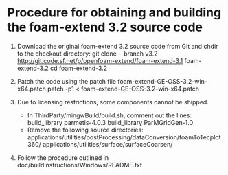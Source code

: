# Procedure for obtaining and building the foam-extend 3.2 source code

1. Download the original foam-extend 3.2 source code from Git and chdir to the checkout directory:
       git clone --branch v3.2 http://git.code.sf.net/p/openfoam-extend/foam-extend-3.1 foam-extend-3.2
       cd foam-extend-3.2

2. Patch the code using the patch file foam-extend-GE-OSS-3.2-win-x64.patch
       patch -p1 < foam-extend-GE-OSS-3.2-win-x64.patch

3. Due to licensing restrictions, some components cannot be shipped.
   - In ThirdParty/mingwBuild/build.sh, comment out the lines:
       build_library parmetis-4.0.3
       build_library ParMGridGen-1.0
   - Remove the following source directories:
       applications/utilities/postProcessing/dataConversion/foamToTecplot360/
       applications/utilities/surface/surfaceCoarsen/

4. Follow the procedure outlined in doc/buildInstructions/Windows/README.txt

